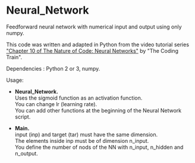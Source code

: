 # Neural_Network

Feedforward neural network with numerical input and output using only numpy. 

This code was written and adapted in Python from the video tutorial series ["Chapter 10 of The Nature of Code: Neural Networks"](https://www.youtube.com/watch?v=XJ7HLz9VYz0&list=PLRqwX-V7Uu6aCibgK1PTWWu9by6XFdCfh) by "The Coding Train".


Dependencies : 
Python 2 or 3, numpy.

Usage:

- **Neural_Network.**\
Uses the sigmoid function as an activation function. \
You can change lr (learning rate). \
You can add other functions at the beginning of the Neural Network script.

- **Main.**\
input (inp) and target (tar) must have the same dimension. \
The elements inside inp must be of dimension n_input. \
You define the number of nods of the NN with n_input, n_hidden and n_output.
